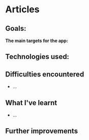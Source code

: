 # Articles

## Goals:

**The main targets for the app:**



## Technologies used:


## Difficulties encountered
- ...
## What I've learnt
- ...
## Further improvements
